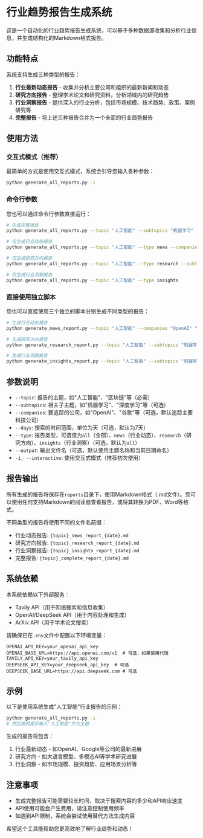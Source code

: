 # 行业趋势报告生成系统

这是一个自动化的行业趋势报告生成系统，可以基于多种数据源收集和分析行业信息，并生成结构化的Markdown格式报告。

## 功能特点

系统支持生成三种类型的报告：

1. **行业最新动态报告** - 收集并分析主要公司和组织的最新新闻和动态
2. **研究方向报告** - 整理学术论文和研究资料，分析领域内的研究趋势
3. **行业洞察报告** - 提供深入的行业分析，包括市场规模、技术趋势、政策、案例研究等
4. **完整报告** - 将上述三种报告合并为一个全面的行业趋势报告

## 使用方法

### 交互式模式（推荐）

最简单的方式是使用交互式模式，系统会引导您输入各种参数：

```bash
python generate_all_reports.py -i
```

### 命令行参数

您也可以通过命令行参数直接运行：

```bash
# 生成完整报告
python generate_all_reports.py --topic "人工智能" --subtopics "机器学习" "深度学习" --companies "OpenAI" "谷歌" "百度"

# 仅生成行业动态报告
python generate_all_reports.py --topic "人工智能" --type news --companies "OpenAI" "谷歌" "百度"

# 仅生成研究方向报告
python generate_all_reports.py --topic "人工智能" --type research --subtopics "机器学习" "深度学习"

# 仅生成行业洞察报告
python generate_all_reports.py --topic "人工智能" --type insights
```

### 直接使用独立脚本

您也可以直接使用三个独立的脚本分别生成不同类型的报告：

```bash
# 生成行业动态报告
python generate_news_report.py --topic "人工智能" --companies "OpenAI" "谷歌" "百度"

# 生成研究方向报告
python generate_research_report.py --topic "人工智能" --subtopics "机器学习" "深度学习"

# 生成行业洞察报告
python generate_insights_report.py --topic "人工智能" --subtopics "机器学习" "深度学习"
```

## 参数说明

- `--topic`: 报告的主题，如"人工智能"、"区块链"等（必需）
- `--subtopics`: 相关子主题，如"机器学习"、"深度学习"等（可选）
- `--companies`: 要追踪的公司，如"OpenAI"、"谷歌"等（可选，默认追踪主要科技公司）
- `--days`: 搜索的时间范围，单位为天（可选，默认为7天）
- `--type`: 报告类型，可选值为`all`（全部）、`news`（行业动态）、`research`（研究方向）、`insights`（行业洞察）（可选，默认为`all`）
- `--output`: 输出文件名（可选，默认使用主题名称和当前日期命名）
- `-i, --interactive`: 使用交互式模式（推荐初次使用）

## 报告输出

所有生成的报告将保存在`reports`目录下，使用Markdown格式（.md文件）。您可以使用任何支持Markdown的阅读器查看报告，或将其转换为PDF、Word等格式。

不同类型的报告将使用不同的文件名前缀：
- 行业动态报告: `{topic}_news_report_{date}.md`
- 研究方向报告: `{topic}_research_report_{date}.md`
- 行业洞察报告: `{topic}_insights_report_{date}.md`
- 完整报告: `{topic}_complete_report_{date}.md`

## 系统依赖

本系统依赖以下外部服务：
- Tavily API（用于网络搜索和信息收集）
- OpenAI/DeepSeek API（用于内容处理和生成）
- ArXiv API（用于学术论文搜索）

请确保已在`.env`文件中配置以下环境变量：
```
OPENAI_API_KEY=your_openai_api_key
OPENAI_BASE_URL=https://api.openai.com/v1  # 可选，如果使用代理
TAVILY_API_KEY=your_tavily_api_key
DEEPSEEK_API_KEY=your_deepseek_api_key  # 可选
DEEPSEEK_BASE_URL=https://api.deepseek.com # 可选
```

## 示例

以下是使用系统生成"人工智能"行业报告的示例：

```bash
python generate_all_reports.py -i
# 然后按照提示输入"人工智能"作为主题
```

生成的报告将包含：
1. 行业最新动态 - 如OpenAI、Google等公司的最新进展
2. 研究方向 - 如大语言模型、多模态AI等学术研究进展
3. 行业洞察 - 如市场规模、投资趋势、应用场景分析等

## 注意事项

- 生成完整报告可能需要较长时间，取决于搜索内容的多少和API响应速度
- API使用可能会产生费用，请注意控制使用频率
- 如遇到API限制，系统会尝试使用替代方法生成内容

希望这个工具能帮助您更高效地了解行业趋势和动态！ 